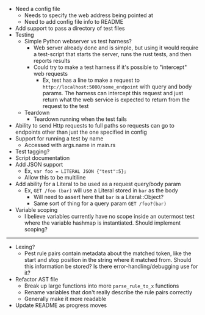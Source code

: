- Need a config file
    - Needs to specify the web address being pointed at
    - Need to add config file info to README
- Add support to pass a directory of test files
- Testing
  - Simple Python webserver vs test harness?
    - Web server already done and is simple, but using it would require a test-script that starts the
      server, runs the rust tests, and then reports results
    - Could try to make a test harness if it's possible to "intercept" web requests
      - Ex, test has a line to make a request to `http://localhost:5000/some_endpoint` with query and body
        params. The harness can intercept this request and just return what the web service is expected
        to return from the request to the test
  - Teardown
    - Teardown running when the test fails
- Ability to send Http requests to full paths so requests can go to endpoints
  other than just the one specified in config
- Support for running a test by name
  - Accessed with args.name in main.rs
- Test tagging?
- Script documentation
- Add JSON support
  - Ex, `var foo = LITERAL JSON {"test":5};`
  - Allow this to be multiline
- Add ability for a Literal to be used as a request query/body param
  - Ex, `GET /foo (bar)` will use a Literal stored in `bar` as the body
    - Will need to assert here that `bar` is a Literal::Object?
    - Same sort of thing for a query param `GET /foo?(bar)`
- Variable scoping
  - I believe variables currently have no scope inside an outermost test where
    the variable hashmap is instantiated. Should implement scoping?
----

- Lexing?
  - Pest rule pairs contain metadata about the matched token, like the
    start and stop position in the string where it matched from. Should
    this information be stored? Is there error-handling/debugging use for it?
- Refactor AST file
  - Break up large functions into more `parse_rule_to_x` functions
  - Rename variables that don't really describe the rule pairs correctly
  - Generally make it more readable
- Update README as progress moves
